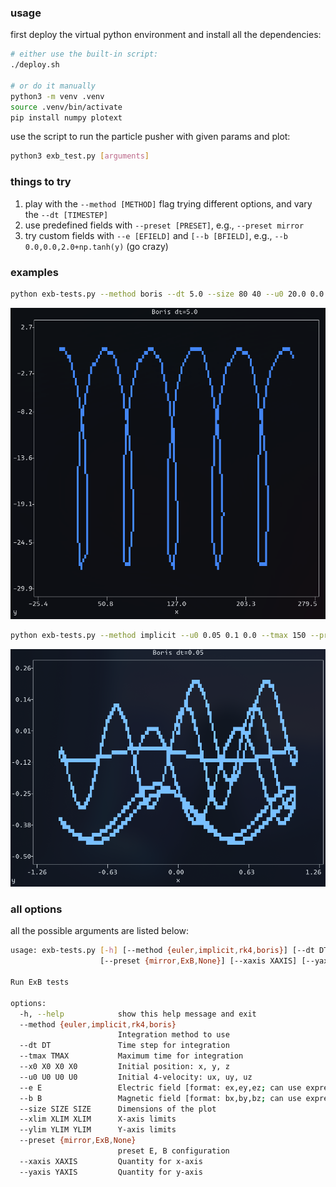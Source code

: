 ### usage

first deploy the virtual python environment and install all the dependencies:

```sh
# either use the built-in script:
./deploy.sh

# or do it manually
python3 -m venv .venv
source .venv/bin/activate
pip install numpy plotext
```

use the script to run the particle pusher with given params and plot:

```sh
python3 exb_test.py [arguments]
```

### things to try

1. play with the `--method [METHOD]` flag trying different options, and vary the `--dt [TIMESTEP]`
2. use predefined fields with `--preset [PRESET]`, e.g., `--preset mirror`
3. try custom fields with `--e [EFIELD]` and `[--b [BFIELD]`, e.g., `--b 0.0,0.0,2.0+np.tanh(y)` (go crazy)

### examples

```sh
python exb-tests.py --method boris --dt 5.0 --size 80 40 --u0 20.0 0.0 0.0 --tmax 500 --emag 0.5
```

![demo-1](demos/demo-1.png)

```sh
python exb-tests.py --method implicit --u0 0.05 0.1 0.0 --tmax 150 --preset mirror --dt 0.05
```

![demo-2](demos/demo-2.png)

### all options

all the possible arguments are listed below:
```sh
usage: exb-tests.py [-h] [--method {euler,implicit,rk4,boris}] [--dt DT] [--tmax TMAX] [--x0 X0 X0 X0] [--u0 U0 U0 U0] [--e E] [--b B] [--size SIZE SIZE] [--xlim XLIM XLIM] [--ylim YLIM YLIM]
                    [--preset {mirror,ExB,None}] [--xaxis XAXIS] [--yaxis YAXIS]

Run ExB tests

options:
  -h, --help            show this help message and exit
  --method {euler,implicit,rk4,boris}
                        Integration method to use
  --dt DT               Time step for integration
  --tmax TMAX           Maximum time for integration
  --x0 X0 X0 X0         Initial position: x, y, z
  --u0 U0 U0 U0         Initial 4-velocity: ux, uy, uz
  --e E                 Electric field [format: ex,ey,ez; can use expressions with x, y, z, t]
  --b B                 Magnetic field [format: bx,by,bz; can use expressions with x, y, z, t]
  --size SIZE SIZE      Dimensions of the plot
  --xlim XLIM XLIM      X-axis limits
  --ylim YLIM YLIM      Y-axis limits
  --preset {mirror,ExB,None}
                        preset E, B configuration
  --xaxis XAXIS         Quantity for x-axis
  --yaxis YAXIS         Quantity for y-axis
```
